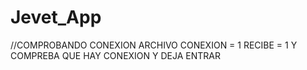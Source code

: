 # Jevet_App
//COMPROBANDO CONEXION
ARCHIVO CONEXION = 1
RECIBE = 1 Y COMPREBA QUE HAY CONEXION Y DEJA ENTRAR
